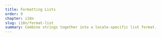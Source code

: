 ```yaml
---
title: Formatting Lists
order: 9
chapter: i18n
slug: i18n/format-list
summary: Combine strings together into a locale-specific list format.
---
```

